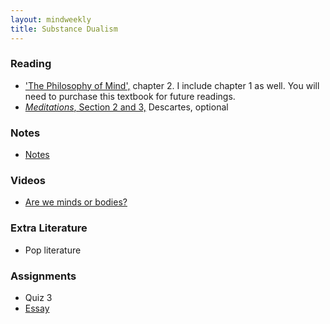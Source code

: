 ```yaml
---
layout: mindweekly
title: Substance Dualism
---
```


### Reading
+ ['The Philosophy of Mind',](/mind/introduction/kim1and2.pdf) chapter 2. I include chapter 1 as well. You will need to purchase this textbook for future readings. 
+ [*Meditations*, Section 2 and 3,](http://www.earlymoderntexts.com/assets/pdfs/descartes1641.pdf) Descartes, optional

### Notes
+ [Notes](notes)

### Videos
 + [Are we minds or bodies?](https://www.youtube.com/watch?v=AMTMtWHclKo)

### Extra Literature
+ Pop literature

### Assignments
+ Quiz 3
+ [Essay](Essay)
